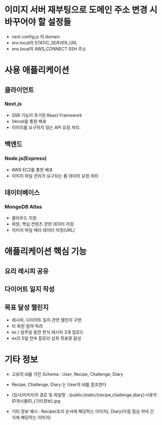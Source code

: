 # 이미지 서버 재부팅으로 도메인 주소 변경 시 바꾸어야 할 설정들

- next.config.js 의 domain
- env.local의 STATIC_SERVER_URL
- env.local의 AWS_CONNECT SSH 주소

# 사용 애플리케이션

## 클라이언트

### Next.js

- SSR 기능이 추가된 React Framework
- Vercel을 통한 배포
- 이미지를 요구하지 않는 API 요청 처리.

## 백엔드

### Node.js(Express)

- AWS EC2를 통한 배포
- 이미지 파일 관리가 요구되는 폼 데이터 요청 처리

## 데이터베이스

### MongoDB Atlas

- 클라우드 지원.
- 회원, 핵심 컨텐츠 관련 데이터 저장.
- 이미지 파일 메타 데이터 저장(URL)

# 애플리케이션 핵심 기능

## 요리 레시피 공유

## 다이어트 일지 작성

## 목표 달성 챌린지

- 레시피, 다이어트 일지 관련 챌린지 구현
- 타 회원 참여 독려
- ex ) 일주일 동안 한식 레시피 3개 업로드
- ex2) 5일 연속 칼로리 섭취 목표량 달성

# 기타 정보

- 고유의 id를 가진 Schema : User, Recipe, Challenge, Diary

- Recipe, Challenge, Diary 는 User의 Id를 참조한다

- (임시)이미지의 경로 및 파일명 : /public/static/{recipe,challenge,diary}*사용자ID*게시물ID\_{기타정보}.jpg

- 기타 정보 예시 : Recipe(조리 순서에 해당하는 이미지), Diary(아침 점심 저녁 간식에 해당하는 이미지)
